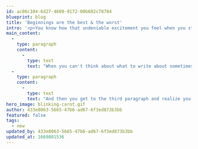 ```yaml
---
id: ac06c104-6d27-4609-9172-00b602c78784
blueprint: blog
title: 'Beginnings are the best & the worst'
intro: '<p>You know how that undeniable excitement you feel when you start a new project is always followed by: &quot;<em>Okay but like...where do I start?</em>&quot; Yeah, that part sucks.</p>'
main_content:
  -
    type: paragraph
    content:
      -
        type: text
        text: "When you can't think about what to write about sometimes the only thing you can do is write about not having anything to write about. You could mention how you hate it when you don't know where to start, and perhaps follow that up with a sentence about how writing about not knowing what to write about is a good place to begin writing."
  -
    type: paragraph
    content:
      -
        type: text
        text: "And then you get to the third paragraph and realize you haven't actually written about anything except not having anything to write about but it's the third paragraph so are you wrong or are you a genius?"
hero_image: blinking-carot.gif
author: 433e8063-5665-47b6-ad67-6f3ed873b3bb
featured: false
tags:
  - new
updated_by: 433e8063-5665-47b6-ad67-6f3ed873b3bb
updated_at: 1669801536
---
```

